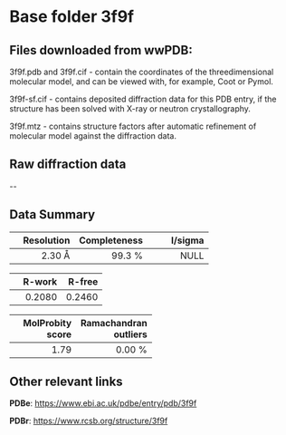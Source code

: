 # Base folder 3f9f

## Files downloaded from wwPDB:

3f9f.pdb and 3f9f.cif - contain the coordinates of the threedimensional molecular model, and can be viewed with, for example, Coot or Pymol.

3f9f-sf.cif - contains deposited diffraction data for this PDB entry, if the structure has been solved with X-ray or neutron crystallography.

3f9f.mtz - contains structure factors after automatic refinement of molecular model against the diffraction data.

## Raw diffraction data

--<br> 

## Data Summary
|   | Resolution | Completeness| I/sigma |
|---|-------------:|----------------:|--------------:|
|   |2.30 Å|99.3  %|<img width=50/>NULL |

|   | **R-work**| **R-free**   
|---|-------------:|----------------:|           
||0.2080|0.2460|

|   |**MolProbity<br>score**| **Ramachandran<br>outliers** 
|---|-------------:|----------------:|
||1.79|0.00 %|

## Other relevant links 
**PDBe**:  https://www.ebi.ac.uk/pdbe/entry/pdb/3f9f
 
**PDBr**: https://www.rcsb.org/structure/3f9f 

